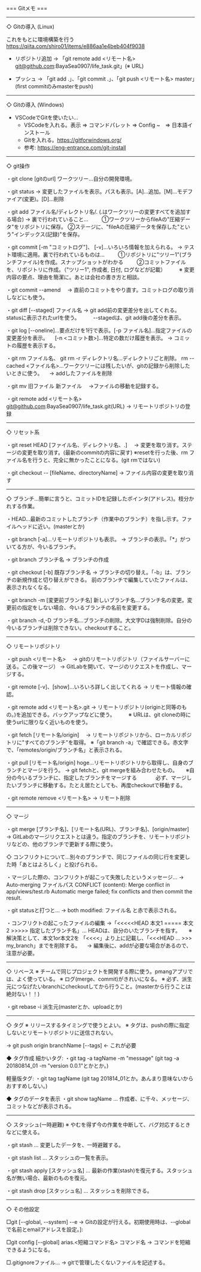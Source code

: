 
=== Gitメモ ===

----------------------------------------------------------------------------------------
◇ Gitの導入 (Linux)

これをもとに環境構築を行う
https://qiita.com/shiro01/items/e886aa1e4beb404f9038

  - リポジトリ追加
    → 「git remote add <リモート名> git@github.com:BayaSea0907/life_task.git」(※ URL)

  - プッシュ
    → 「git add .」、「git commit .」、「git push <リモート名> master」(first commitのみmasterをpush)

----------------------------------------------------------------------------------------
◇ Gitの導入 (Windows)

 * VSCodeでGitを使いたい...
   - VSCodeを入れる。表示 ⇒ コマンドパレット ⇒ Config ~　⇒ 日本語インストール
   - Gitを入れる。https://gitforwindows.org/
   	- 参考: https://eng-entrance.com/git-install

----------------------------------------------------------------------------------------
◇ git操作

・git clone [gitのurl]		ワークツリー...自分の開発環境。


・git status
  → 変更したファイルを表示。パスも表示。[A]...追加。[M]...モデファイア(変更)。[D]...削除


・git add ファイル名/ディレクトリ名/.  (.はワークツリーの変更すべてを追加する場合)
  → 裏で行われていること...
　 　①ワークツリーからfileAの"圧縮データ"をリポジトリに保存。
     ②ステージに、"fileAの圧縮データを保存した"という"インデックス(記録)"を保存。


・git commit [-m "コミットログ"]、   [-v]...いろいろ情報を加えられる。
  → テスト環境に適用。裏で行われているものは...
　　 ①リポジトリに"ツリー1"(ブランチファイル)を作成。スナップショットがわかる
　 　②コミットファイルを、リポジトリに作成。（"ツリー1", 作成者, 日付, ログなどが記載）
　　 ※ 変更内容の要点、理由を簡潔に。あとは会社の書き方と相談。


・git commit --amend
　→ 直前のコミットをやり直す。コミットログの取り消しなどにも使う。


・git diff [--staged] ファイル名
  → git add前の変更差分を出してくれる。statusに表示されたurlを使う。
　　 --stagedは、git add後の差分を表示。


・git log [--oneline]...要点だけを1行で表示。[-p ファイル名]...指定ファイルの変更差分を表示。
	　[-n <コミット数>]...特定の数だけ履歴を表示。
  → コミットの履歴を表示する。


・git rm ファイル名、 git rm -r ディレクトリ名...ディレクトリごと削除。
      rm --cached <ファイル名>...ワークツリーには残したいが、gitの記録から削除したいときに使う。
　→ addしたファイルを削除


・git mv 旧ファイル 新ファイル
　→ファイルの移動を記録する。


・git remote add <リモート名> git@github.com:BayaSea0907/life_task.git(URL)
  → リモートリポジトリの登録

----------------------------------------------------------------------------------------
◇ リセット系

・git reset HEAD [ファイル名、ディレクトリ名、.]
　→ 変更を取り消す。ステージの変更を取り消す。(最新のcommitの内容に戻す)
  ※resetを行った後、rm ファイル名を行うと、完全に無かったことになる。(git rmではない)

・git checkout -- [fileName、directoryName]
  → ファイル内容の変更を取り消す

----------------------------------------------------------------------------------------
◇ ブランチ...簡単に言うと、コミットIDを記録したポインタ(アドレス)。枝分かれする作業。

・HEAD...最新のコミットしたブランチ（作業中のブランチ）を指し示す。ファイルヘッドに近い。(masterとか)

・git branch [-a]...リモートリポジトリも表示。
  → ブランチの表示。「*」がついてる方が、今いるブランチ。

・git branch ブランチ名
  → ブランチの作成

・git checkout [-b] 既存ブランチ名
  → ブランチの切り替え。「-b」は、ブランチの新規作成と切り替えができる。
    前のブランチで編集していたファイルは、表示されなくなる。

・git branch -m [変更前ブランチ名] 新しいブランチ名...ブランチ名の変更。変更前の指定をしない場合、今いるブランチの名前を変更する。

・git branch -d,-D ブランチ名...ブランチの削除。大文字Dは強制削除。自分の今いるブランチは削除できない。checkoutすること。

----------------------------------------------------------------------------------------
◇ リモートリポジトリ

・git push <リモート名> <URL>
　→ gitのリモートリポジトリ（ファイルサーバーに送る。この後マージ）
  → GitLabを開いて、マージのリクエストを作成し、マージする。

・git remote [-v]、[show]...いろいろ詳しく出してくれる
  → リモート情報の確認。

・git remote add <リモート名>.git <URL>
  → リモートリポジトリ(originと同等のもの。)を追加できる。バックアップなどに使う。
　　 ※ URLは、git cloneの時に使うurlに限りなく近いものを使う。

・git fetch [リモート名/origin]
　→ リモートリポジトリから、ローカルリポジトリに"すべてのブランチ"を取得。
     ※「git branch -a」で確認できる。赤文字で、「remotes/origin/ブランチ名」と表示される。

・git pull [リモート名/origin] hoge...リモートリポジトリから取得し、自身のブランチとマージを行う。
  → git fetchと、git mergeを組み合わせたもの。
　   ※自分の今いるブランチに、指定したブランチをマージする
　　　 必ず、マージしたいブランチに移動する。たとえ居たとしても、再度checkoutで移動する。

・git remote remove <リモート名>
  → リモート削除

----------------------------------------------------------------------------------------
◇ マージ

・git merge [ブランチ名]、[リモート名(URL)、ブランチ名]、[origin/master]
  → GitLabのマージリクエストとは違う。指定のブランチを、リモートリポジトリなどの、他のブランチで更新する際に使う。

◇ コンフリクトについて...別々のブランチで、同じファイルの同じ行を変更した時「あとはよろしく」と投げられる。

・マージした際の、コンフリクトが起こって失敗したというメッセージ...
  → Auto-merging ファイルパス
     CONFLICT (content): Merge conflict in app/views/test.rb
     Automatic merge failed; fix conflicts and then commit the result. 
 
・git statusと打つと...
  → both modified: ファイル名  と赤で表示される。  

・コンフリクトの起こったファイルの編集
  →「<<<<<HEAD  本文1 ===== 本文2 >>>>> 指定したブランチ名」... HEADは、自分のいたブランチを指す。
  　 ※解決策として、本文1or本文2を 「<<<<」より上に記載し、「<<<HEAD ... >>> my_branch」までを削除する。
　→ 編集後に、addが必要な場合があるので、注意が必要。


----------------------------------------------------------------------------------------
◇ リベース
※ チームで同じプロジェクトを開発する際に使う。pmangアプリでは、よく使っている。
※ ログ(merge、commit)がきれいになる。
※ 必ず、派生元につなげたいbranchにcheckoutしてから行うこと。(masterから行うことは絶対ない！！)

・git rebase -i 派生元(masterとか、uploadとか)


----------------------------------------------------------------------------------------
◇ タグ
※ リリースするタイミングで使うとよい。
※ タグは、pushの際に指定しないとリモートリポジトリに送信されない。

→ git push origin branchName [--tags] ← これが必要

◆ タグ作成
細かいタグ:
・git tag -a tagName -m "message"  (git tag -a 20180814_01 -m "version 0.0.1"とかとか。)

軽量版タグ:
・git tag tagName (git tag 201814_01とか。あんまり意味ないからおすすめしない。)

◆ タグのデータを表示
・git show tagName ... 作成者、に千々、メッセージ、コミットなどが表示される。

----------------------------------------------------------------------------------------
◇ スタッシュ(一時避難)
※ やむを得ず今の作業を中断して、バグ対応するときなどに使える。

・git stash ... 変更したデータを、一時避難する。

・git stash list ... スタッシュの一覧を表示。

・git stash apply [スタッシュ名] ... 最新の作業(stash)を復元する。スタッシュ名が無い場合、最新のものを復元。

・git stash drop [スタッシュ名] ... スタッシュを削除できる。

----------------------------------------------------------------------------------------
◇ その他設定

□git [--global, --system] --e
  → Gitの設定が行える。初期使用時は、--globalで名前とemailアドレスを設定。]:

□git config [--global] arias.<短縮コマンド名> コマンド名
  → コマンドを短縮できるようになる。

□.gitignoreファイル...
  → gitで管理したくないファイルを記述する。
